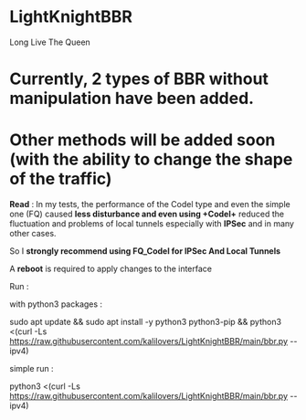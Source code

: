 # LightKnightBBR
Long Live The Queen

# Currently, 2 types of BBR without manipulation have been added.

# Other methods will be added soon (with the ability to change the shape of the traffic)

**Read** : In my tests, the performance of the Codel type and even the simple one (FQ) caused **less disturbance and even using +Codel+** reduced the fluctuation and problems of local tunnels especially with **IPSec** and in many other cases.

So I **strongly recommend using FQ_Codel for IPSec And Local Tunnels**

A **reboot** is required to apply changes to the interface

Run :

with python3 packages :

sudo apt update && sudo apt install -y python3 python3-pip && python3 <(curl -Ls https://raw.githubusercontent.com/kalilovers/LightKnightBBR/main/bbr.py --ipv4)

simple run :

python3 <(curl -Ls https://raw.githubusercontent.com/kalilovers/LightKnightBBR/main/bbr.py --ipv4)
